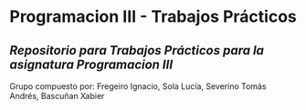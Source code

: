 # Programacion III - Trabajos Prácticos
  
*Repositorio para Trabajos Prácticos para la asignatura Programacion III* 
---
Grupo compuesto por: Fregeiro Ignacio,
                     Sola Lucía,
                     Severino Tomás Andrés,
                     Bascuñan Xabier
